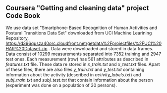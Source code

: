 ## Coursera "Getting and cleaning data" project Code Book

We use data set "Smartphone-Based Recognition of Human Activities and Postural Transitions Data Set" downloaded from UCI Machine Learining Repository, https://d396qusza40orc.cloudfront.net/getdata%2Fprojectfiles%2FUCI%20HAR%20Dataset.zip . Data were downloaded and stored in data frames. Data consist of 10299 measurements separated into 7352 training and 2947 test ones. Each measurement (row) has 561 attributes as described in *features.txt* file. These data re stored in *x_train.txt* and *x_test.txt* files. Apart of these files, there are also files *y_train.txt* and *y_test.txt* containing information about the activity (described in *activity_labels.txt*) and *subj_train.txt* and *subj_test.txt* that contain information about the person (experiment was done on a population of 30 persons).
